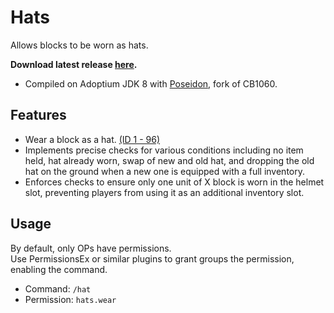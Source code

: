 # Hats
Allows blocks to be worn as hats.

<b>Download latest release [here](https://github.com/AleksandarHaralanov/Hats/releases/latest).</b>
- Compiled on Adoptium JDK 8 with [Poseidon](https://github.com/RhysB/Project-Poseidon), fork of CB1060.

## Features
- Wear a block as a hat. [(ID 1 - 96)](https://imgur.com/RIVgSD7)
- Implements precise checks for various conditions including no item held, hat already worn, swap of new and old hat, and dropping the old hat on the ground when a new one is equipped with a full inventory.
- Enforces checks to ensure only one unit of X block is worn in the helmet slot, preventing players from using it as an additional inventory slot.

## Usage
By default, only OPs have permissions.<br>Use PermissionsEx or similar plugins to grant groups the permission, enabling the command.
- Command: ```/hat```
- Permission: ```hats.wear```